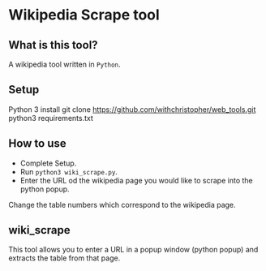 #  Wikipedia Scrape tool

## What is this tool?
A wikipedia tool written in `Python`.

## Setup
Python 3 install 
git clone https://github.com/withchristopher/web_tools.git
python3 requirements.txt

## How to use
* Complete Setup.
* Run `python3 wiki_scrape.py`.
* Enter the URL od the wikipedia page you would like to scrape into the python popup.

Change the table numbers which correspond to the wikipedia page.

## wiki_scrape
This tool allows you to enter a URL in a popup window (python popup) and extracts the table from that page.
